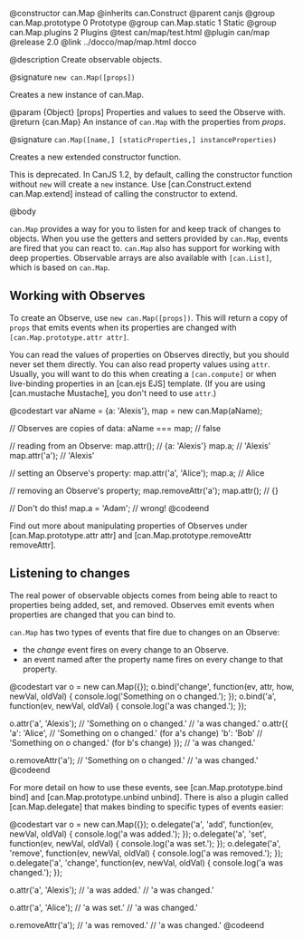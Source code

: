 @constructor can.Map
@inherits can.Construct
@parent canjs
@group can.Map.prototype 0 Prototype
@group can.Map.static 1 Static
@group can.Map.plugins 2 Plugins
@test can/map/test.html
@plugin can/map
@release 2.0
@link ../docco/map/map.html docco

@description Create observable objects.

@signature `new can.Map([props])`

Creates a new instance of can.Map.

@param {Object} [props] Properties and values to seed the Observe with.
@return {can.Map} An instance of `can.Map` with the properties from _props_.

@signature `can.Map([name,] [staticProperties,] instanceProperties)`

Creates a new extended constructor function. 
    
This is deprecated. In CanJS 1.2, by default, calling the constructor function
without `new` will create a `new` instance. Use [can.Construct.extend can.Map.extend] 
instead of calling the constructor to extend.


@body

`can.Map` provides a way for you to listen for and keep track of changes
to objects. When you use the getters and setters provided by `can.Map`,
events are fired that you can react to. `can.Map` also has support for
working with deep properties. Observable arrays are also available with
`[can.List]`, which is based on `can.Map`.

## Working with Observes

To create an Observe, use `new can.Map([props])`. This will return a
copy of `props` that emits events when its properties are changed with
`[can.Map.prototype.attr attr]`.

You can read the values of properties on Observes directly, but you should
never set them directly. You can also read property values using `attr`.
Usually, you will want to do this when creating a `[can.compute]` or when
live-binding properties in an [can.ejs EJS] template. (If you are using
[can.mustache Mustache], you don't need to use `attr`.)

@codestart
var aName = {a: 'Alexis'},
    map = new can.Map(aName);

// Observes are copies of data:
aName === map; // false

// reading from an Observe:
map.attr();    // {a: 'Alexis'}
map.a;         // 'Alexis'
map.attr('a'); // 'Alexis'

// setting an Observe's property:
map.attr('a', 'Alice');
map.a; // Alice

// removing an Observe's property;
map.removeAttr('a');
map.attr(); // {}

// Don't do this!
map.a = 'Adam'; // wrong!
@codeend

Find out more about manipulating properties of Observes under
[can.Map.prototype.attr attr] and [can.Map.prototype.removeAttr removeAttr].

## Listening to changes

The real power of observable objects comes from being able to react to
properties being added, set, and removed. Observes emit events when
properties are changed that you can bind to.

`can.Map` has two types of events that fire due to changes on an Observe:
- the _change_ event fires on every change to an Observe.
- an event named after the property name fires on every change to that property.

@codestart
var o = new can.Map({});
o.bind('change', function(ev, attr, how, newVal, oldVal) {
    console.log('Something on o changed.');
});
o.bind('a', function(ev, newVal, oldVal) {
    console.log('a was changed.');
});

o.attr('a', 'Alexis'); // 'Something on o changed.'
                       // 'a was changed.'
o.attr({
    'a': 'Alice',      // 'Something on o changed.' (for a's change)
    'b': 'Bob'         // 'Something on o changed.' (for b's change)
});                    // 'a was changed.'

o.removeAttr('a');     // 'Something on o changed.'
                       // 'a was changed.'
@codeend

For more detail on how to use these events, see [can.Map.prototype.bind bind] and
[can.Map.prototype.unbind unbind]. There is also a plugin called [can.Map.delegate]
that makes binding to specific types of events easier:

@codestart
var o = new can.Map({});
o.delegate('a', 'add', function(ev, newVal, oldVal) {
    console.log('a was added.');
});
o.delegate('a', 'set', function(ev, newVal, oldVal) {
    console.log('a was set.');
});
o.delegate('a', 'remove', function(ev, newVal, oldVal) {
    console.log('a was removed.');
});
o.delegate('a', 'change', function(ev, newVal, oldVal) {
    console.log('a was changed.');
});

o.attr('a', 'Alexis'); // 'a was added.'
                       // 'a was changed.'

o.attr('a', 'Alice'); // 'a was set.'
                      // 'a was changed.'


o.removeAttr('a'); // 'a was removed.'
                   // 'a was changed.'
@codeend
